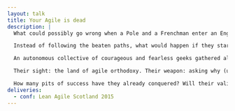 ```yaml
---
layout: talk
title: Your Agile is dead
description: |
  What could possibly go wrong when a Pole and a Frenchman enter an English office? Well, for a start you get servers called Churchill, Wałęsa and de Gaulle. In the presence of such characters it’s no wonder that a revolution was started. The country entered by the noble men was agile (with a capital A) and so were they (but not with the same a).

  Instead of following the beaten paths, what would happen if they started with no structure, no direction and no rules, and created new ways of working as they go along?

  An autonomous collective of courageous and fearless geeks gathered along in a freshly created duchy of perpetually hoarded meeting rooms, and joined forces into an unstoppable mob of programming, leaving behind everything, and starting completely fresh.

  Their sight: the land of agile orthodoxy. Their weapon: asking why (usually at least five times). Their plan: No Kan-, no -Ban, starting with no assumption, but a sacred map of all their capabilities and tasks, the Panopticon, to lead them.

  How many pits of success have they already conquered? Will their valiant march to sustainable delivery arrive at the pinnacle of realised business value?
deliveries:
  - conf: Lean Agile Scotland 2015
---
```


